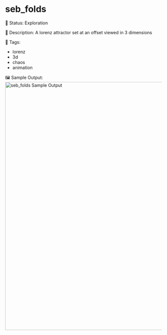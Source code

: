# seb_folds

🧪 Status: Exploration

📎 Description: A lorenz attractor set at an offset viewed in 3 dimensions

🎨 Tags: 
- lorenz
- 3d
- chaos
- animation

🖼️ Sample Output:  
<img src="folds1747006609082.webp" alt="seb_folds Sample Output" width="800" />
